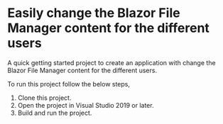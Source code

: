 # Easily change the Blazor File Manager content for the different users
A quick getting started project to create an application with change the Blazor File Manager content for the different users.

To run this project follow the below steps, 

1. Clone this project.
2. Open the project in Visual Studio 2019 or later.
3. Build and run the project.